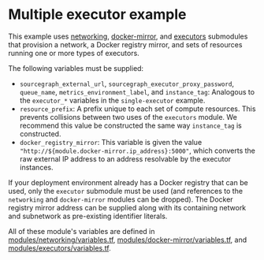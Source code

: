 # Multiple executor example

This example uses [networking](https://registry.terraform.io/modules/sourcegraph/executors/google/0.0.23/submodules/networking), [docker-mirror](https://registry.terraform.io/modules/sourcegraph/executors/google/0.0.23/submodules/docker-mirror), and [executors](https://registry.terraform.io/modules/sourcegraph/executors/google/0.0.23/submodules/executors) submodules that provision a network, a Docker registry mirror, and sets of resources running one or more types of executors.

The following variables must be supplied:

- `sourcegraph_external_url`, `sourcegraph_executor_proxy_password`, `queue_name`, `metrics_environment_label`, and `instance_tag`: Analogous to the `executor_*` variables in the `single-executor` example.
- `resource_prefix`: A prefix unique to each set of compute resources. This prevents collisions between two uses of the `executors` module. We recommend this value be constructed the same way `instance_tag` is constructed.
- `docker_registry_mirror`: This variable is given the value `"http://${module.docker-mirror.ip_address}:5000"`, which converts the raw external IP address to an address resolvable by the executor instances.

If your deployment environment already has a Docker registry that can be used, only the `executor` submodule must be used (and references to the `networking` and `docker-mirror` modules can be dropped). The Docker registry mirror address can be supplied along with its containing network and subnetwork as pre-existing identifier literals.

All of these module's variables are defined in [modules/networking/variables.tf](https://github.com/sourcegraph/terraform-google-executors/blob/v0.0.23/modules/networking/variables.tf), [modules/docker-mirror/variables.tf](https://github.com/sourcegraph/terraform-google-executors/blob/v0.0.23/modules/docker-mirror/variables.tf), and [modules/executors/variables.tf](https://github.com/sourcegraph/terraform-google-executors/blob/v0.0.23/modules/executors/variables.tf).
